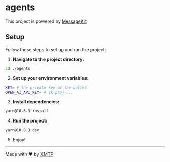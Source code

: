 # agents

This project is powered by [MessageKit](https://messagekit.ephemerahq.com/) 

## Setup

Follow these steps to set up and run the project:

1. **Navigate to the project directory:**

```sh
cd ./agents
```

2. **Set up your environment variables:**

```sh
KEY= # the private key of the wallet
OPEN_AI_API_KEY= # sk-proj-...
```

3. **Install dependencies:**

```sh
yarn@10.8.3 install
```

4. **Run the project:**

```sh
yarn@10.8.3 dev
```

5. Enjoy!
---
Made with ❤️ by [XMTP](https://xmtp.org)